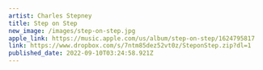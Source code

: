 ```yaml
---
artist: Charles Stepney
title: Step on Step
new_image: /images/step-on-step.jpg
apple_link: https://music.apple.com/us/album/step-on-step/1624795817
link: https://www.dropbox.com/s/7ntm85dez52vt0z/SteponStep.zip?dl=1
published_date: 2022-09-10T03:24:58.921Z
---
```

